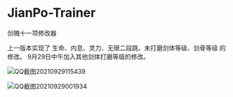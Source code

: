 # JianPo-Trainer
剑魄十一项修改器

上一版本实现了 生命、内息、灵力、无限二段跳、未打磨剑体等级、剑骨等级 的修改。
9月29日中午加入其他剑体打磨等级的修改。

![QQ截图20210929115439](https://user-images.githubusercontent.com/91541821/135200669-047da007-7d28-4a0c-b9c9-2ad8aee0f6ca.png)

![QQ截图20210929001934](https://user-images.githubusercontent.com/91541821/135127405-7fa34e0d-d787-4ec6-b066-c11d3a65c86f.png)
